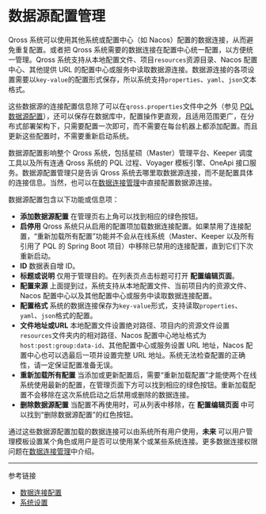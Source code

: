 # 数据源配置管理

Qross 系统可以使用其他系统或配置中心（如 Nacos）配置的数据连接，从而避免重复配置。或者把 Qross 系统需要的数据连接在配置中心统一配置，以方便统一管理。Qross 系统支持从本地配置文件、项目`resources`资源目录、Nacos 配置中心、其他提供 URL 的配置中心或服务中读取数据源连接。数据源连接的各项设置需要以`key-value`的配置形式保存，所以系统支持`properties`、`yaml`、`json`文本格式。

这些数据源的连接配置信息除了可以在`qross.properties`文件中之外（参见 [PQL 数据源配置](/pql/properties.md)），还可以保存在数据库中，配置操作更直观，且适用范围更广，在分布式部署架构下，只需要配置一次即可，而不需要在每台机器上都添加配置。而且更新这些配置时，不需要重新启动系统。

数据源配置影响整个 Qross 系统，包括星硕（Master）管理平台、Keeper 调度工具以及所有连通 Qross 系统的 PQL 过程、Voyager 模板引擎、OneApi 接口服务。数据源配置管理只是告诉 Qross 系统去哪里取数据源连接，而不是配置具体的连接信息。当然，也可以在[数据连接管理](/master/connections.md)中直接配置数据源连接。

数据源配置包含以下功能或信息项：

* **添加数据源配置** 在管理页右上角可以找到相应的绿色按钮。
* **启停用** Qross 系统只从启用的配置项加载数据连接配置。如果禁用了连接配置，“重新加载所有配置”功能并不会从在线系统（Master、Keeper 以及所有引用了 PQL 的 Spring Boot 项目）中移除已禁用的连接配置，直到它们下次重新启动。
* **ID** 数据表自增 ID。
* **标题或说明** 仅用于管理目的。在列表页点击标题可打开 **配置编辑页面**。
* **配置来源** 上面提到过，系统支持从本地配置文件、当前项目内的资源文件、Nacos 配置中心以及其他配置中心或服务中读取数据连接配置。
* **配置格式** 系统的数据连接保存为`key-value`形式，支持读取`properties`、`yaml`、`json`格式的配置。
* **文件地址或URL** 本地配置文件设置绝对路径、项目内的资源文件设置`resources`文件夹内的相对路径、Nacos 配置中心地址格式为`host:post:group:data-id`、其他配置中心或服务设置 URL 地址，Nacos 配置中心也可以选最后一项并设置完整 URL 地址。系统无法检查配置的正确性，请一定保证配置准备无误。
* **重新加载所有配置** 当添加或更新配置后，需要“重新加载配置”才能使两个在线系统使用最新的配置，在管理页面下方可以找到相应的绿色按钮。重新加载配置不会移除在这次系统启动之后禁用或删除的数据连接。
* **删除数据源配置** 当配置不再使用时，可从列表中移除，在 **配置编辑页面** 中可以找到“删除数据源配置”的红色按钮。

通过这些数据源配置加载的数据连接可以由系统所有用户使用，**未来** 可以用户管理模板设置某个角色或用户是否可以使用某个或某些系统连接。更多数据连接权限问题在[数据连接管理](/master/system/connections.md)中介绍。

---
参考链接

* [数据连接配置](/master/system/connections.md)
* [系统设置](/master/system/step.md)